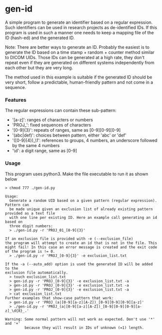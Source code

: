 # gen-id

A simple program to generate an identifier based on a regular expression.
Such identifiers can be used in research projects as de-identified IDs. If 
this program is used in such a manner one needs to keep a mapping file of
the ID (hash-ed) and the generated ID.

Note: There are better ways to generate an ID. Probably the easiest
is to generate the ID based on a time stamp + random + counter method 
similar to DICOM UIDs. Those IDs can be generated at a high rate,
they don't repeat even if they are generated on different systems independently 
from each other but they are very long.

The method used in this example is suitable if the generated ID should
be very short, follow a predictable, human-friendly pattern and not 
come in a sequence.

### Features

The regular expressions can contain these sub-pattern:
 - '[a-z]': ranges of characters or numbers
 - 'PROJ_': fixed sequences of characters
 - '[0-9]{3}': repeats of ranges, same as [0-9][0-9][0-9]
 - '(abc|def)': choices between pattern, either 'abc' or 'def'
 - '([0-9]{4})_\1': references to groups, 4 numbers, an underscore followed by the same 4 numbers
 - '\d': a digit range, same as [0-9]

### Usage

This program uses python3. Make the file executable to run it as shown below
```
> chmod 777 ./gen-id.py
```

```
Usage:
  Generate a random UID based on a given pattern (regular expression). Pattern can
  be made unique given an exclusion list of already existing pattern provided as a text file
  with one line per existing ID. Here an example call generating an id based on
  three digit numbers:
  > ./gen-id.py -r 'PROJ_01_[0-9]{3}'

If an exclusion file is provided with -e (--exclusion_file)
the program will attempt to create an id that is not in the file. This
might fail! In this case an error message is created and the exit code
of the program is != 0.
  > ./gen-id.py -r 'PROJ_[0-9]{3}' -e exclusion_list.txt

If the -a (--auto_add) option is used the generated ID will be added to the
exclusion file automatically.
  > touch exclusion_list.txt
  > gen-id.py -r 'PROJ_[0-9]{3}' -e exclusion_list.txt -a
  > gen-id.py -r 'PROJ_[0-9]{3}' -e exclusion_list.txt -a
  > gen-id.py -r 'PROJ_[0-9]{3}' -e exclusion_list.txt -a
  > cat exclusion_list.txt
Further examples that show-case pattern that work:
  > gen-id.py -r 'PROJ_(a|[0-9][a-z][A-Z])_[0-9][0-9][0-9][a-z]'
  > ./gen-id.py -r 'PROJ_(a|[0-9][a-z][A-Z])_[0-9][0-9][0-9][a-z]_\d{8}_.'

Warning: Some normal pattern will not work as expected. Don't use '*' and '+'
         because they will result in IDs of unknown (=1) length.
```